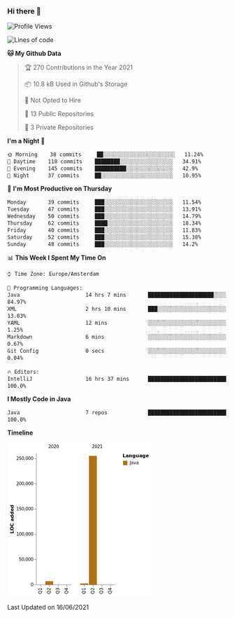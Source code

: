### Hi there 👋


<!--START_SECTION:waka-->
![Profile Views](http://img.shields.io/badge/Profile%20Views-1-blue)

![Lines of code](https://img.shields.io/badge/From%20Hello%20World%20I%27ve%20Written-264010%20lines%20of%20code-blue)

**🐱 My Github Data** 

> 🏆 270 Contributions in the Year 2021
 > 
> 📦 10.8 kB Used in Github's Storage 
 > 
> 🚫 Not Opted to Hire
 > 
> 📜 13 Public Repositories 
 > 
> 🔑 3 Private Repositories  
 > 
**I'm a Night 🦉** 

```text
🌞 Morning    38 commits     ██░░░░░░░░░░░░░░░░░░░░░░░   11.24% 
🌆 Daytime    118 commits    ████████░░░░░░░░░░░░░░░░░   34.91% 
🌃 Evening    145 commits    ██████████░░░░░░░░░░░░░░░   42.9% 
🌙 Night      37 commits     ██░░░░░░░░░░░░░░░░░░░░░░░   10.95%

```
📅 **I'm Most Productive on Thursday** 

```text
Monday       39 commits     ███░░░░░░░░░░░░░░░░░░░░░░   11.54% 
Tuesday      47 commits     ███░░░░░░░░░░░░░░░░░░░░░░   13.91% 
Wednesday    50 commits     ███░░░░░░░░░░░░░░░░░░░░░░   14.79% 
Thursday     62 commits     ████░░░░░░░░░░░░░░░░░░░░░   18.34% 
Friday       40 commits     ███░░░░░░░░░░░░░░░░░░░░░░   11.83% 
Saturday     52 commits     ███░░░░░░░░░░░░░░░░░░░░░░   15.38% 
Sunday       48 commits     ███░░░░░░░░░░░░░░░░░░░░░░   14.2%

```


📊 **This Week I Spent My Time On** 

```text
⌚︎ Time Zone: Europe/Amsterdam

💬 Programming Languages: 
Java                     14 hrs 7 mins       █████████████████████░░░░   84.97% 
XML                      2 hrs 10 mins       ███░░░░░░░░░░░░░░░░░░░░░░   13.03% 
YAML                     12 mins             ░░░░░░░░░░░░░░░░░░░░░░░░░   1.25% 
Markdown                 6 mins              ░░░░░░░░░░░░░░░░░░░░░░░░░   0.67% 
Git Config               0 secs              ░░░░░░░░░░░░░░░░░░░░░░░░░   0.04%

🔥 Editors: 
IntelliJ                 16 hrs 37 mins      █████████████████████████   100.0%

```

**I Mostly Code in Java** 

```text
Java                     7 repos             █████████████████████████   100.0%

```


**Timeline**

![Chart not found](https://raw.githubusercontent.com/powercasgamer/powercasgamer/master/charts/bar_graph.png) 


 Last Updated on 16/06/2021
<!--END_SECTION:waka-->
